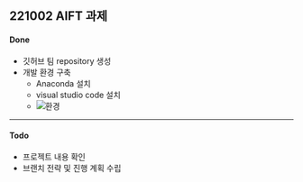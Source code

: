 ## 221002 AIFT 과제

#### Done

* 깃허브 팀 repository 생성
* 개발 환경 구축
    * Anaconda 설치
    * visual studio code 설치
    * ![환경](<src="https://user-images.githubusercontent.com/89983177/193453348-5959d70a-18c0-4c0e-9636-ff1c7ed84aef.png">)
---

#### Todo
* 프로젝트 내용 확인
* 브랜치 전략 및 진행 계획 수립
